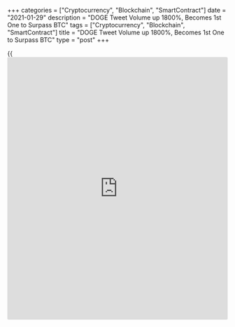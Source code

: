+++
categories = ["Cryptocurrency", "Blockchain", "SmartContract"]
date = "2021-01-29"
description = "DOGE Tweet Volume up 1800%, Becomes 1st One to Surpass BTC"
tags = ["Cryptocurrency", "Blockchain", "SmartContract"]
title = "DOGE Tweet Volume up 1800%, Becomes 1st One to Surpass BTC"
type = "post"
+++

{{<iframe id="large-banner" src="https://www.bounty.group/#slide=27.0" width="100%" height="600" scrolling="no" style="border: 0px solid rgb(216, 221, 230); border-radius: 3px;">}}

Dogecoin (DOGE), a meme coin created as a joke, has seen a groundswell
of Twitter activity in the past 24 hours after attention was thrown on
the coin by the now-infamous Reddit group responsible for pumping the
share price of GameStop.

![DOGE Tweet Volume up 1800%, becomes 1st Altcoin to Surpass BTC
Ever][1]

Dogecoin’s Twitter volume — the number of [daily](https://www.fintecher.org/2020/03/03/forex-trading-daily-strategy/) tweets versus the 30-day
average — skyrocketed 1,787% on Thursday, according to crypto data
provider The TIE. In total, there were 89,991 tweets about DOGE over a
24-hour period.

In fact, The TIE’s data suggests it’s the first time any altcoin has
surpassed Bitcoin in [terms](https://www.fintechee.com/terms/) of volume. In addition to seeing a spike in
Twitter activity, Dogecoin experienced a similar surge in trading
volume. The digital currency’s price appreciated 223% over the 24-hour
period.

The DOGE price appears to have spiked due to worldwide attention on
r/WallStreetBets, the Reddit group that successfully caught Wall Street
sellers in a short squeeze by gobbling up shares of GameStop and AMC.
Although the subreddit’s moderators have attempted to remove any
attempts to pump the DOGE price, Reddit users on other channels have
left subtle hints to invest in the cryptocurrency.

At the time of writing, DOGE was valued at $0.024 for a total market
capitalization of just under $3.1 billion. It has surpassed
cryptocurrencies Tezos, Monero and EOS following its latest spike.

_Source:[FXPro][2]_

   1. /files/downloads/5/b/2/5b2d7ef6b92da64176c4fac0507b2e6a_1bb8c523a7b3bebfbe2bb041b30d28ee.png
   2. /geturl/index/8416b72c8c6452405e466fcd2ba70f012c949ef5/